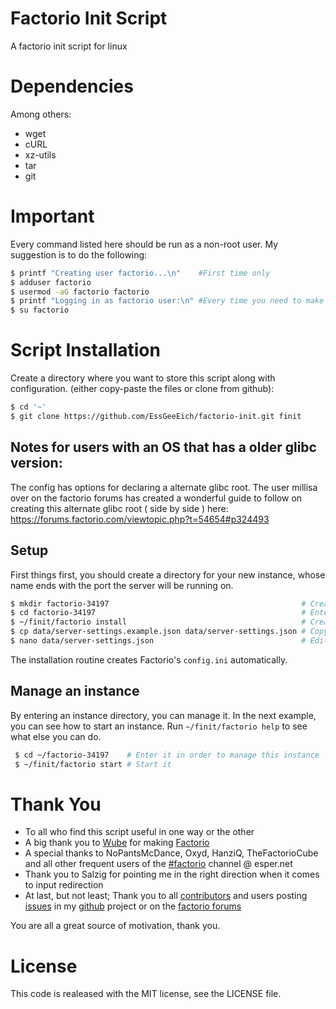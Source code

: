 # Factorio Init Script
A factorio init script for linux

# Dependencies
 Among others:
 - wget
 - cURL
 - xz-utils
 - tar
 - git

# Important
Every command listed here should be run as a non-root user.
My suggestion is to do the following:

 ```bash
 $ printf "Creating user factorio...\n"    #First time only
 $ adduser factorio
 $ usermod -aG factorio factorio
 $ printf "Logging in as factorio user:\n" #Every time you need to make changes
 $ su factorio
 ```

# Script Installation
Create a directory where you want to store this script along with configuration. (either copy-paste the files or clone from github):

 ```bash
 $ cd '~'
 $ git clone https://github.com/EssGeeEich/factorio-init.git finit
 ```

## Notes for users with an OS that has a older glibc version:

The config has options for declaring a alternate glibc root. The user millisa over on the factorio forums has created a wonderful guide to follow on creating this alternate glibc root ( side by side ) here:
https://forums.factorio.com/viewtopic.php?t=54654#p324493

## Setup
First things first, you should create a directory for your new instance, whose name ends with the port the server will be running on.

 ```bash
 $ mkdir factorio-34197                                           # Create the new instance directory
 $ cd factorio-34197                                              # Enter it in order to manage this instance
 $ ~/finit/factorio install                                       # Create the new instance
 $ cp data/server-settings.example.json data/server-settings.json # Copy the sample settings file
 $ nano data/server-settings.json                                 # Edit the settings file to your liking
```

The installation routine creates Factorio's `config.ini` automatically.

## Manage an instance
By entering an instance directory, you can manage it.
In the next example, you can see how to start an instance.
Run `~/finit/factorio help` to see what else you can do.

```bash
 $ cd ~/factorio-34197    # Enter it in order to manage this instance
 $ ~/finit/factorio start # Start it
 ```

# Thank You
- To all who find this script useful in one way or the other
- A big thank you to [Wube](https://www.factorio.com/team) for making [Factorio](https://www.factorio.com/)
- A special thanks to NoPantsMcDance, Oxyd, HanziQ, TheFactorioCube and all other frequent users of the [#factorio](irc://irc.esper.net/#factorio) channel @ esper.net
- Thank you to Salzig for pointing me in the right direction when it comes to input redirection
- At last, but not least; Thank you to all [contributors](https://github.com/Bisa/factorio-init/graphs/contributors) and users posting [issues](https://github.com/Bisa/factorio-init/issues) in my [github](https://github.com/Bisa/factorio-init/) project or on the [factorio forums](https://forums.factorio.com/viewtopic.php?f=133&t=13874)

You are all a great source of motivation, thank you.

# License
This code is realeased with the MIT license, see the LICENSE file.
